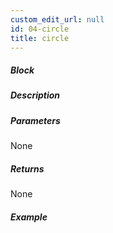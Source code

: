 ```yaml
---
custom_edit_url: null
id: 04-circle
title: circle
---
```


##### Block

<!-- image -->

##### Description

<!-- description -->

##### Parameters

None <!-- image -->

##### Returns

None

##### Example

<!-- image -->
